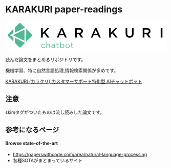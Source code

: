 # KARAKURI paper-readings
![karakuri_logo.png](./karakuri_logo.png)

読んだ論文をまとめるリポジトリです。

機械学習、特に自然言語処理,情報検索関係が多めです。

<a href="https://karakuri.ai/">KARAKURI (カラクリ)  カスタマーサポート特化型 AIチャットボット</a>

## 注意
skimタグがついたものは流し読みした論文です。

## 参考になるページ
#### Browse state-of-the-art
- https://paperswithcode.com/area/natural-language-processing
- 各種SOTAがまとまっているサイト
